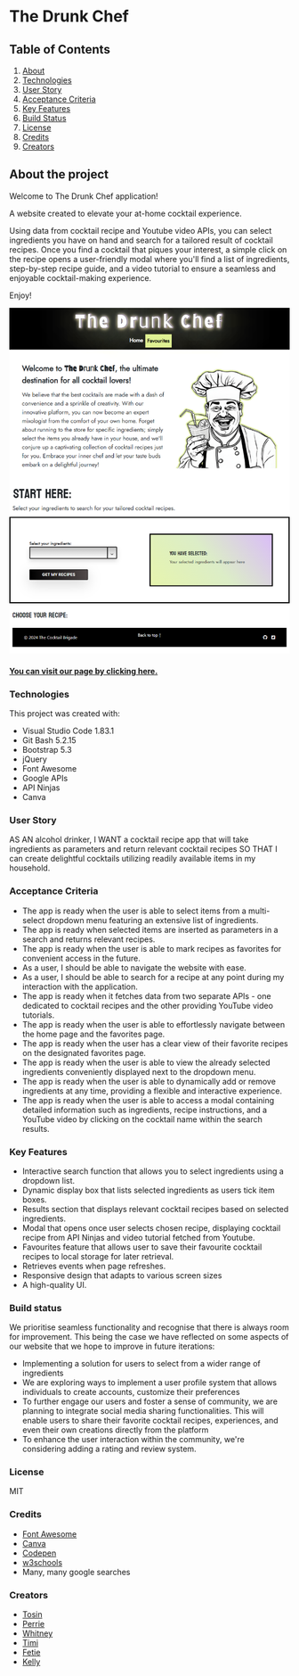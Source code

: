 # The Drunk Chef

## Table of Contents
1. [About](#about-the-project)
2. [Technologies](#technologies)
3. [User Story](#user-story)
4. [Acceptance Criteria](#acceptance-criteria)
5. [Key Features](#key-features)
7. [Build Status](#build-status)
8. [License](#license)
9. [Credits](#credits)
10. [Creators](#creators)

## About the project

Welcome to The Drunk Chef application!

A website created to elevate your at-home cocktail experience. 

Using data from cocktail recipe and Youtube video APIs, you can select ingredients you have on hand and search for a tailored result of cocktail recipes. Once you find a cocktail that piques your interest, a simple click on the recipe opens a user-friendly modal where you'll find a list of ingredients, step-by-step recipe guide, and a video tutorial to ensure a seamless and enjoyable cocktail-making experience. 
 
 Enjoy!

![Screenshot image of web app](/assets/images/The-Drunk-Chef-screenshot.png)

#### [You can visit our page by clicking here.](https://redpez.github.io/The-Drunk-Chef-App/)

### Technologies
This project was created with:

- Visual Studio Code 1.83.1
- Git Bash 5.2.15
- Bootstrap 5.3
- jQuery
- Font Awesome
- Google APIs
- API Ninjas 
- Canva

### User Story
AS AN alcohol drinker, I WANT a cocktail recipe app that will take ingredients as parameters and return relevant cocktail recipes SO THAT I can create delightful cocktails utilizing readily available items in my household.

### Acceptance Criteria 
- The app is ready when the user is able to select items from a multi-select dropdown menu featuring an extensive list of ingredients.
- The app is ready when selected items are inserted as parameters in a search and returns relevant recipes.
- The app is ready when the user is able to mark recipes as favorites for convenient access in the future.
- As a user, I should be able to navigate the website with ease. 
- As a user, I should be able to search for a recipe at any point during my interaction with the application.
- The app is ready when it fetches data from two separate APIs - one dedicated to cocktail recipes and the other providing YouTube video tutorials.
- The app is ready when the user is able to effortlessly navigate between the home page and the favorites page.
- The app is ready when the user has a clear view of their favorite recipes on the designated favorites page.
- The app is ready when the user is able to view the already selected ingredients conveniently displayed next to the dropdown menu.
- The app is ready when the user is able to dynamically add or remove ingredients at any time, providing a flexible and interactive experience.
- The app is ready when the user is able to access a modal containing detailed information such as ingredients, recipe instructions, and a YouTube video by clicking on the cocktail name within the search results.

### Key Features
- Interactive search function that allows you to select ingredients using a dropdown list.
- Dynamic display box that lists selected ingredients as users tick item boxes.
- Results section that displays relevant cocktail recipes based on selected ingredients.
- Modal that opens once user selects chosen recipe, displaying cocktail recipe from API  Ninjas and video tutorial fetched from Youtube.
- Favourites feature that allows user to save their favourite cocktail recipes to local storage for later retrieval.
- Retrieves events when page refreshes.
- Responsive design that adapts to various screen sizes
- A high-quality UI.

### Build status
We prioritise seamless functionality and recognise that there is always room for improvement. This being the case we have reflected on some aspects of our website that we hope to improve in future iterations: 
- Implementing a solution for users to select from a wider range of ingredients
- We are exploring ways to implement a user profile system that allows individuals to create accounts, customize their preferences
- To further engage our users and foster a sense of community, we are planning to integrate social media sharing functionalities. This will enable users to share their favorite cocktail recipes, experiences, and even their own creations directly from the platform
- To enhance the user interaction within the community, we're considering adding a rating and review system. 

### License 
MIT

### Credits 
- [Font Awesome](https://fontawesome.com/)
- [Canva](https://canva.com/)
- [Codepen](https://codepen.io/)
- [w3schools](https://www.w3schools.com/)
- Many, many google searches

### Creators
- [Tosin](https://github.com/tosin1691)
- [Perrie](https://github.com/RedPez)
- [Whitney](https://github.com/Whit-Williams)
- [Timi](https://github.com/Timiwesky)
- [Fetie](https://github.com/fetieh)
- [Kelly](https://github.com/nijiti)
